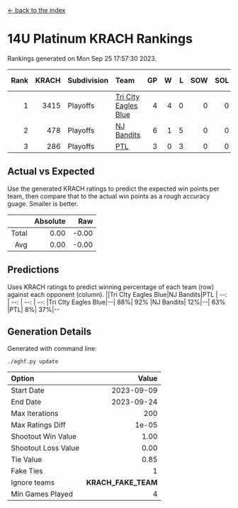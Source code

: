 [<- back to the index](readme.md)
# 14U Platinum KRACH Rankings
Rankings generated on Mon Sep 25 17:57:30 2023.

Rank|KRACH|Subdivision|Team|GP|W|L|SOW|SOL|T|SoS|Exp Wins|Win Diff
---:|---:|:---|:---|---:|---:|---:|---:|---:|---:|---:|---:|---:
1|3415|Playoffs|[Tri CIty Eagles Blue](https://gamesheetstats.com/seasons/3663/teams/140831/schedule)|4|4|0|0|0|0|551|4.8|-0.0
2|478|Playoffs|[NJ Bandits](https://gamesheetstats.com/seasons/3663/teams/140828/schedule)|6|1|5|0|0|0|2223|1.9|0.0
3|286|Playoffs|[PTL](https://gamesheetstats.com/seasons/3663/teams/140827/schedule)|3|0|3|0|0|0|2135|0.8|-0.0

## Actual vs Expected
Use the generated KRACH ratings to predict the expected win points per team, then compare that to the actual win points as a rough accuracy guage. Smaller is better.

||Absolute|Raw
|---:|---:|---:
|Total|0.00|-0.00
|Avg|0.00|-0.00

## Predictions
Uses KRACH ratings to predict winning percentage of each team (row) against each opponent (column).
||Tri CIty Eagles Blue|NJ Bandits|PTL
| --: | --: | --: | --: 
|Tri CIty Eagles Blue|--| 88%| 92%
|NJ Bandits| 12%|--| 63%
|PTL|  8%| 37%|--

## Generation Details

Generated with command line:
```
./aghf.py update
```

| Option | Value |
| :----- | ----: |
| Start Date | 2023-09-09 |
| End Date | 2023-09-24 |
| Max Iterations | 200 |
| Max Ratings Diff | 1e-05 |
| Shootout Win Value | 1.00 |
| Shootout Loss Value | 0.00 |
| Tie Value | 0.85 |
| Fake Ties | 1 |
| Ignore teams | __KRACH_FAKE_TEAM__ |
| Min Games Played | 4 |

